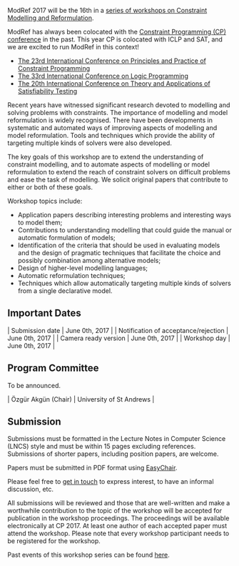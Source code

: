 

ModRef 2017 will be the 16th in a [series of workshops on Constraint Modelling and Reformulation](https://www-users.cs.york.ac.uk/~frisch/ModRef/).

ModRef has always been colocated with the [Constraint Programming (CP) conference](http://www.a4cp.org/events/cp-conference-series) in the past.
This year CP is colocated with ICLP and SAT, and we are excited to run ModRef in this context!

- [The 23rd International Conference on Principles and Practice of Constraint Programming](http://sat2017.gitlab.io/)
- [The 33rd International Conference on Logic Programming](http://iclp17.a4lp.org/)
- [The 20th International Conference on Theory and Applications of Satisfiability Testing](http://cp2017.a4cp.org/)


Recent years have witnessed significant research devoted to modelling and solving problems with constraints.
The importance of modelling and model reformulation is widely recognised.
There have been developments in systematic and automated ways of improving aspects of modelling and model reformulation.
Tools and techniques which provide the ability of targeting multiple kinds of solvers were also developed.

The key goals of this workshop are
to extend the understanding of constraint modelling, and
to automate aspects of modelling or model reformulation to extend the reach of constraint solvers on difficult problems and ease the task of modelling.
We solicit original papers that contribute to either or both of these goals.

Workshop topics include:

- Application papers describing interesting problems and interesting ways to model them;
- Contributions to understanding modelling that could guide the manual or automatic formulation of models;
- Identification of the criteria that should be used in evaluating models and the design of pragmatic techniques that facilitate the choice and possibly combination among alternative models;
- Design of higher-level modelling languages;
- Automatic reformulation techniques;
- Techniques which allow automatically targeting multiple kinds of solvers from a single declarative model.


## Important Dates

| Submission date                      | June 0th, 2017 |
| Notification of acceptance/rejection | June 0th, 2017 |
| Camera ready version                 | June 0th, 2017 |
| Workshop day                         | June 0th, 2017 |


<!-- ## Schedule -->

## Program Committee

To be announced.

| Özgür Akgün (Chair) | University of St Andrews |


## Submission

Submissions must be formatted in the Lecture Notes in Computer Science (LNCS) style and must be within 15 pages excluding references.
Submissions of shorter papers, including position papers, are welcome.

Papers must be submitted in PDF format using [EasyChair](http://www.easychair.org/conferences/?conf=modref2017).

Please feel free to [get in touch](mailto:ozgur.akgun@st-andrews.ac.uk) to express interest, to have an informal discussion, etc.

All submissions will be reviewed and those that are well-written and make a worthwhile contribution to the topic of the workshop will be accepted for publication in the workshop proceedings.
The proceedings will be available electronically at CP 2017.
At least one author of each accepted paper must attend the workshop.
Please note that every workshop participant needs to be registered for the workshop.

Past events of this workshop series can be found [here](https://www-users.cs.york.ac.uk/~frisch/ModRef/).


